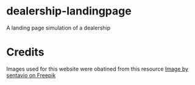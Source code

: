# dealership-landingpage
A landing page simulation of a dealership

# Credits
Images used for this website were obatined from this resource
<a href="https://www.freepik.com/free-vector/cabriolet-car-logo_10732586.htm#fromView=search&page=1&position=9&uuid=773e765d-c11d-4a2d-b33c-3498dac455e1">Image by sentavio on Freepik</a>
